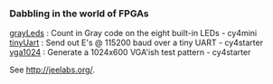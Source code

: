 ### Dabbling in the world of FPGAs

[grayLeds](quartus/grayLeds/) :
Count in Gray code on the eight built-in LEDs - cy4mini  
[tinyUart](quartus/tinyUart/) :
Send out E's @ 115200 baud over a tiny UART - cy4starter  
[vga1024](quartus/vga1024/) :
Generate a 1024x600 VGA'ish test pattern - cy4starter  

See <http://jeelabs.org/>.
